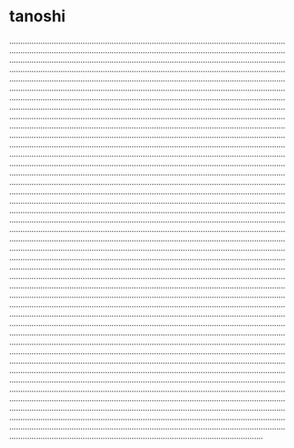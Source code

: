 # tanoshi

..........................................................................................................................................................................................................................................................................................................................................................................................................................................................................................................................................................................................................................................................................................................................................................................................................................................................................................................................................................................................................................................................................................................................................................................................................................................................................................................................................................................................................................................................................................................................................................................................................................................................................................................................................................................................................................................................................................................................................................................................................................................................................................................................................................................................................................................................................................................................................................................................................................................................................................................................................................................................................................................................................................................................................................................................................................................................................................................................................................................................................................................................................................................................................................................................................................................................................................................................................................................................................................................................................................................................................................................................................................................................................................................................................................................................................................................................................................................................................................................................................................................................................................................................................................................................................................................................................................................................................................................................................................................................................................................................................................................................................................................................................................................................................................................................................................................................................................................................................................................................................................................................................................................................................................................................................................................................................................................................................................................................................................................................................................................................................